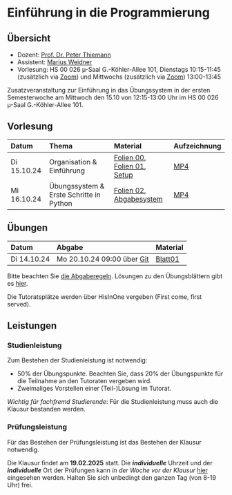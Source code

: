 # Einführung in die Programmierung 

## Übersicht

- Dozent: [Prof. Dr. Peter Thiemann](/team/thiemann.md)
- Assistent: [Marius Weidner](/team/weidner.md)
- Vorlesung: HS 00 026 µ-Saal G.-Köhler-Allee 101, Dienstags 10:15-11:45 (zusätzlich via [Zoom](
https://uni-freiburg.zoom-x.de/j/64443056752?pwd=7YKmIQzPdPnnOhdfQfwEuFO8BQ3okN.1
)) und Mittwochs (zusätzlich via [Zoom](
https://uni-freiburg.zoom-x.de/j/63628810811?pwd=1xwbDfFckvI25aYCgn6Fd0J5exDOZM.1
)) 13:00-13:45 

<div class="warning">
Zusatzveranstaltung zur Einführung in das Übungssystem in der ersten Semesterwoche am Mittwoch den 15.10 von 12:15-13:00 Uhr im HS 00 026 µ-Saal G.-Köhler-Allee 101.
</div>


## Vorlesung

| Datum | Thema | Material | Aufzeichnung 
|:-----|:-----|:-----|:-----|
| Di 15.10.24 | Organisation & Einführung | [Folien 00][lecture00-slides], [Folien 01][lecture00-slides1], [Setup][lecture00-script1] | [MP4][lecture00-recording] |
| Mi 16.10.24 | Übungssystem & Erste Schritte in Python | [Folien 02][lecture01-slides], [Abgabesystem][lecture01-script2] | [MP4][lecture01-recording] |

[lecture00-slides]:  /teaching/25ws/eidp/slides/infoI00.pdf
[lecture00-slides1]: /teaching/25ws/eidp/slides/infoI01.pdf
[lecture00-recording]: /teaching/25ws/eidp.html
[lecture00-script1]: eidp/setup/setup.html
[lecture01-slides]: /teaching/25ws/eidp/slides/infoI02.pdf
[lecture01-recording]: /teaching/25ws/eidp.html
[lecture01-script2]:  eidp/abgabesystem/abgabesystem.html

## Übungen

| Datum | Abgabe | Material |
|:-----|:-----|:-----|
| Di 14.10.24 | Mo 20.10.24 09:00 über [Git][git] | [Blatt01][exercise01-pdf]

[git]: https://git.laurel.informatik.uni-freiburg.de
[exercise01-pdf]: /teaching/25ws/eidp.html

Bitte beachten Sie [die Abgaberegeln](/teaching/25ws/eidp/rules.html).
Lösungen zu den Übungsblättern gibt es [hier](https://git.laurel.informatik.uni-freiburg.de/2025WS-EidP/solutions).

Die Tutoratsplätze werden über HisInOne vergeben (First come, first served).

## Leistungen

### Studienleistung

Zum Bestehen der Studienleistung ist notwendig:
- 50% der Übungspunkte. Beachten Sie, dass 20% der Übungspunkte für die Teilnahme an den Tutoraten vergeben wird.
- Zweimaliges Vorstellen einer (Teil-)Lösung im Tutorat.

_Wichtig für fachfremd Studierende_: Für die Studienleistung muss auch die Klausur bestanden werden. 

### Prüfungsleistung 

Für das Bestehen der Prüfungsleistung ist das Bestehen der Klausur notwendig.

Die Klausur findet am **19.02.2025** statt. 
Die **_individuelle_** Uhrzeit und der **_individuelle_** Ort der Prüfungen kann _in der Woche vor der Klausur_ [hier](/teaching/25ws/eidp.html) eingesehen werden. Halten Sie sich unbedingt den ganzen Tag (von 8-19 Uhr) frei.
